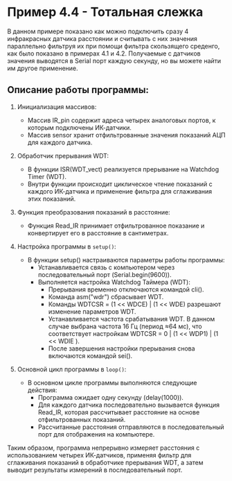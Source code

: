 # Пример 4.4 - Тотальная слежка

В данном примере показано как можно подключить сразу 4 инфракрасных датчика расстоянии и считывать с них значения параллельно фильтруя их при помощи фильтра скользящего среденго, как было показано в примерах 4.1 и 4.2. Получаемые с датчиков значения выводятся в Serial порт каждую секунду, но вы можете найти им другое применение.

## Описание работы программы:

1. Инициализация массивов:
   - Массив IR_pin содержит адреса четырех аналоговых портов, к которым подключены ИК-датчики.
   - Массив sensor хранит отфильтрованные значения показаний АЦП для каждого датчика.

2. Обработчик прерывания WDT:
   - В функции ISR(WDT_vect) реализуется прерывание на Watchdog Timer (WDT).
   - Внутри функции происходит циклическое чтение показаний с каждого ИК-датчика и применение фильтра для сглаживания этих показаний.

3. Функция преобразования показаний в расстояние:
   - Функция Read_IR принимает отфильтрованное показание и конвертирует его в расстояние в сантиметрах.

4. Настройка программы в `setup()`:
   - В функции setup() настраиваются параметры работы программы:
     - Устанавливается связь с компьютером через последовательный порт (Serial.begin(9600)).
     - Выполняется настройка Watchdog Таймера (WDT):
       - Прерывания временно отключаются командой cli().
       - Команда asm("wdr") сбрасывает WDT.
       - Команды WDTCSR = (1 << WDCE) | (1 << WDE) разрешают изменение параметров WDT.
       - Устанавливается частота срабатывания WDT. В данном случае выбрана частота 16 Гц (период ≈64 мс), что соответствует настройкам WDTCSR = 0 | (1 << WDP1) | (1 << WDIE ).
       - После завершения настройки прерывания снова включаются командой sei().

5. Основной цикл программы в `loop()`:
   - В основном цикле программы выполняются следующие действия:
     - Программа ожидает одну секунду (delay(1000)).
     - Для каждого датчика последовательно вызывается функция Read_IR, которая рассчитывает расстояние на основе отфильтрованных показаний.
     - Рассчитанные расстояния отправляются в последовательный порт для отображения на компьютере.

Таким образом, программа непрерывно измеряет расстояния с использованием четырех ИК-датчиков, применяя фильтр для сглаживания показаний в обработчике прерывания WDT, а затем выводит результаты измерений в последовательный порт.